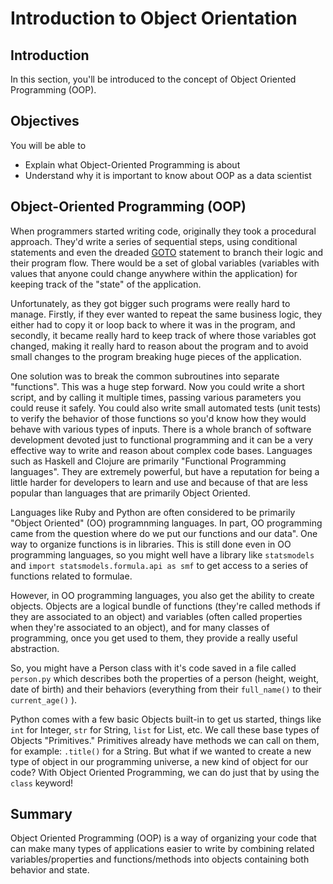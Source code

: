 
# Introduction to Object Orientation

## Introduction

In this section, you'll be introduced to the concept of Object Oriented Programming (OOP).

## Objectives

You will be able to
- Explain what Object-Oriented Programming is about
- Understand why it is important to know about OOP as a data scientist

## Object-Oriented Programming (OOP)

When programmers started writing code, originally they took a procedural approach. They'd write a series of sequential steps, using conditional statements and even the dreaded [GOTO](https://en.wikipedia.org/wiki/Goto) statement to branch their logic and their program flow. There would be a set of global variables (variables with values that anyone could change anywhere within the application) for keeping track of the "state" of the application.

Unfortunately, as they got bigger such programs were really hard to manage. Firstly, if they ever wanted to repeat the same business logic, they either had to copy it or loop back to where it was in the program, and secondly, it became really hard to keep track of where those variables got changed, making it really hard to reason about the program and to avoid small changes to the program breaking huge pieces of the application.

One solution was to break the common subroutines into separate "functions". This was a huge step forward. Now you could write a short script, and by calling it multiple times, passing various parameters you could reuse it safely. You could also write small automated tests (unit tests) to verify the behavior of those functions so you'd know how they would behave with various types of inputs. There is a whole branch of software development devoted just to functional programming and it can be a very effective way to write and reason about complex code bases. Languages such as Haskell and Clojure are primarily "Functional Programming languages". They are extremely powerful, but have a reputation for being a little harder for developers to learn and use and because of that are less popular than languages that are primarily Object Oriented.

Languages like Ruby and Python are often considered to be primarily "Object Oriented" (OO) programnming languages. In part, OO programming came from the question where do we put our functions and our data". One way to organize functions is in libraries. This is still done even in OO programming languages, so you might well have a library like `statsmodels` and `import statsmodels.formula.api as smf` to get access to a series of functions related to formulae.

However, in OO programming languages, you also get the ability to create objects. Objects are a logical bundle of functions (they're called methods if they are associated to an object) and variables (often called properties when they're associated to an object), and for many classes of programming, once you get used to them, they provide a really useful abstraction.

So, you might have a Person class with it's code saved in a file called `person.py` which describes both the properties of a person (height, weight, date of birth) and their behaviors (everything from their `full_name()` to their `current_age()` ).

Python comes with a few basic Objects built-in to get us started, things like `int` for Integer, `str` for String, `list` for List, etc. We call these base types of Objects "Primitives." Primitives already have methods we can call on them, for example: `.title()` for a String. But what if we wanted to create a new type of object in our programming universe, a new kind of object for our code? With Object Oriented Programming, we can do just that by using the `class` keyword!

## Summary

Object Oriented Programming (OOP) is a way of organizing your code that can make many types of applications easier to write by combining related variables/properties and functions/methods into objects containing both behavior and state.
